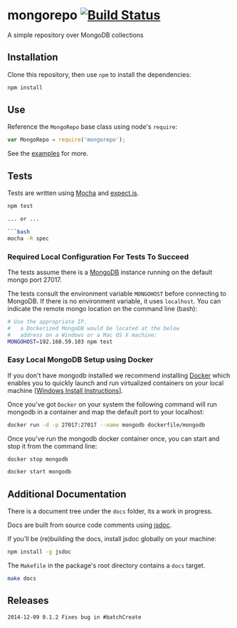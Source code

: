 # mongorepo [![Build Status](https://drone.io/github.com/VacationRoost/mongorepo/status.png)](https://drone.io/github.com/VacationRoost/mongorepo/latest)

A simple repository over MongoDB collections

## Installation

Clone this repository, then use `npm` to install the dependencies:

```bash
npm install
```

## Use

Reference the `MongoRepo` base class using node's `require`:

```javascript
var MongoRepo = require('mongorepo');
```

See the [examples](https://github.com/VacationRoost/mongorepo/blob/master/examples/raw-repo-example.js) for more.

## Tests

Tests are written using [Mocha](http://mochajs.org/) and [expect.js](https://github.com/Automattic/expect.js).

```bash
npm test

... or ...

```bash
mocha -R spec
```

### Required Local Configuration For Tests To Succeed

The tests assume there is a [MongoDB](http://www.mongodb.org/) instance running on the default mongo port 27017.

The tests consult the environment variable `MONGOHOST` before connecting to MongoDB. If there is no environment variable, it uses `localhost`. You can indicate the remote mongo location on the command line (bash):

```bash
# Use the appropriate IP,
#   a Dockerized MongoDB would be located at the below
#   address on a Windows or a Mac OS X machine:
MONGOHOST=192.168.59.103 npm test
```

### Easy Local MongoDB Setup using Docker

If you don't have mongodb installed we recommend installing [Docker](https://docs.docker.com) which enables you to quickly launch and run virtualized containers on your local machine \[[Windows Install Instructions](https://docs.docker.com/installation/windows/)\].

Once you've got `Docker` on your system the following command will run mongodb in a container and map the default port to your localhost:

```bash
docker run -d -p 27017:27017 --name mongodb dockerfile/mongodb
```

Once you've run the mongodb docker container once, you can start and stop it from the command line:

```bash
docker stop mongodb
```

```bash
docker start mongodb
```

## Additional Documentation

There is a document tree under the `docs` folder, its a work in progress.

Docs are built from source code comments using [jsdoc](http://usejsdoc.org/).

If you'll be (re)building the docs, install jsdoc globally on your machine:

```bash
npm install -g jsdoc
```

The `Makefile` in the package's root directory contains a `docs` target.

```bash
make docs
```

## Releases

```
2014-12-09 0.1.2 Fixes bug in #batchCreate
```
